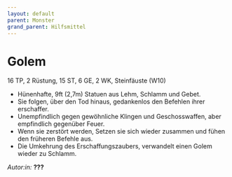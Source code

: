 ```yaml
---
layout: default
parent: Monster
grand_parent: Hilfsmittel
---
```


# Golem
16 TP, 2 Rüstung, 15 ST, 6 GE, 2 WK, Steinfäuste (W10)
- Hünenhafte, 9ft (2,7m) Statuen aus Lehm, Schlamm und Gebet.
- Sie folgen, über den Tod hinaus, gedankenlos den Befehlen ihrer erschaffer.
- Unempfindlich gegen gewöhnliche Klingen und Geschosswaffen, aber empfindlich gegenüber Feuer.
- Wenn sie zerstört werden, Setzen sie sich wieder zusammen und fühen den früheren Befehle aus.
- Die Umkehrung des Erschaffungszaubers, verwandelt einen Golem wieder zu Schlamm.

*Autor:in:* ****???****
